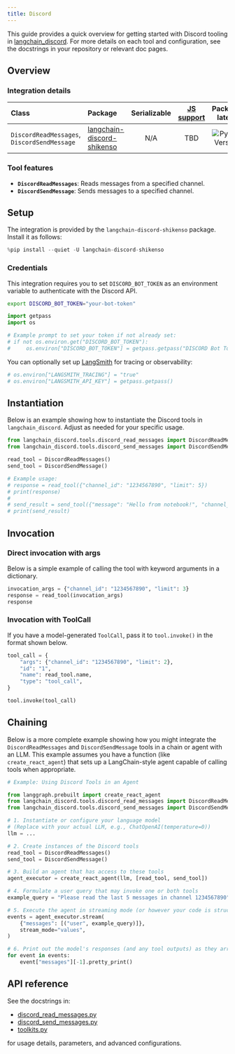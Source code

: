```yaml
---
title: Discord
---
```


This guide provides a quick overview for getting started with Discord tooling in [langchain_discord](/oss/integrations/tools/). For more details on each tool and configuration, see the docstrings in your repository or relevant doc pages.

## Overview

### Integration details

| Class                                | Package                                                                 | Serializable | [JS support](https://js.langchain.com/docs/integrations/tools/langchain_discord) |                                             Package latest                                              |
| :---                                 |:------------------------------------------------------------------------| :---:        | :---:                                                                           |:-------------------------------------------------------------------------------------------------------:|
| `DiscordReadMessages`, `DiscordSendMessage` | [langchain-discord-shikenso](https://github.com/Shikenso-Analytics/langchain-discord) | N/A          | TBD                                                                             | ![PyPI - Version](https://img.shields.io/pypi/v/langchain-discord-shikenso?style=flat-square&label=%20) |

### Tool features

- **`DiscordReadMessages`**: Reads messages from a specified channel.
- **`DiscordSendMessage`**: Sends messages to a specified channel.

## Setup

The integration is provided by the `langchain-discord-shikenso` package. Install it as follows:

```python
%pip install --quiet -U langchain-discord-shikenso
```

### Credentials

This integration requires you to set `DISCORD_BOT_TOKEN` as an environment variable to authenticate with the Discord API.

```bash
export DISCORD_BOT_TOKEN="your-bot-token"
```

```python
import getpass
import os

# Example prompt to set your token if not already set:
# if not os.environ.get("DISCORD_BOT_TOKEN"):
#     os.environ["DISCORD_BOT_TOKEN"] = getpass.getpass("DISCORD Bot Token:\n")
```

You can optionally set up [LangSmith](https://smith.langchain.com/) for tracing or observability:

```python
# os.environ["LANGSMITH_TRACING"] = "true"
# os.environ["LANGSMITH_API_KEY"] = getpass.getpass()
```

## Instantiation

Below is an example showing how to instantiate the Discord tools in `langchain_discord`. Adjust as needed for your specific usage.

```python
from langchain_discord.tools.discord_read_messages import DiscordReadMessages
from langchain_discord.tools.discord_send_messages import DiscordSendMessage

read_tool = DiscordReadMessages()
send_tool = DiscordSendMessage()

# Example usage:
# response = read_tool({"channel_id": "1234567890", "limit": 5})
# print(response)
#
# send_result = send_tool({"message": "Hello from notebook!", "channel_id": "1234567890"})
# print(send_result)
```

## Invocation

### Direct invocation with args

Below is a simple example of calling the tool with keyword arguments in a dictionary.

```python
invocation_args = {"channel_id": "1234567890", "limit": 3}
response = read_tool(invocation_args)
response
```

### Invocation with ToolCall

If you have a model-generated `ToolCall`, pass it to `tool.invoke()` in the format shown below.

```python
tool_call = {
    "args": {"channel_id": "1234567890", "limit": 2},
    "id": "1",
    "name": read_tool.name,
    "type": "tool_call",
}

tool.invoke(tool_call)
```

## Chaining

Below is a more complete example showing how you might integrate the `DiscordReadMessages` and `DiscordSendMessage` tools in a chain or agent with an LLM. This example assumes you have a function (like `create_react_agent`) that sets up a LangChain-style agent capable of calling tools when appropriate.

```python
# Example: Using Discord Tools in an Agent

from langgraph.prebuilt import create_react_agent
from langchain_discord.tools.discord_read_messages import DiscordReadMessages
from langchain_discord.tools.discord_send_messages import DiscordSendMessage

# 1. Instantiate or configure your language model
# (Replace with your actual LLM, e.g., ChatOpenAI(temperature=0))
llm = ...

# 2. Create instances of the Discord tools
read_tool = DiscordReadMessages()
send_tool = DiscordSendMessage()

# 3. Build an agent that has access to these tools
agent_executor = create_react_agent(llm, [read_tool, send_tool])

# 4. Formulate a user query that may invoke one or both tools
example_query = "Please read the last 5 messages in channel 1234567890"

# 5. Execute the agent in streaming mode (or however your code is structured)
events = agent_executor.stream(
    {"messages": [("user", example_query)]},
    stream_mode="values",
)

# 6. Print out the model's responses (and any tool outputs) as they arrive
for event in events:
    event["messages"][-1].pretty_print()
```

## API reference

See the docstrings in:

- [discord_read_messages.py](https://github.com/Shikenso-Analytics/langchain-discord/blob/main/langchain_discord/tools/discord_read_messages.py)
- [discord_send_messages.py](https://github.com/Shikenso-Analytics/langchain-discord/blob/main/langchain_discord/tools/discord_send_messages.py)
- [toolkits.py](https://github.com/Shikenso-Analytics/langchain-discord/blob/main/langchain_discord/toolkits.py)

for usage details, parameters, and advanced configurations.
